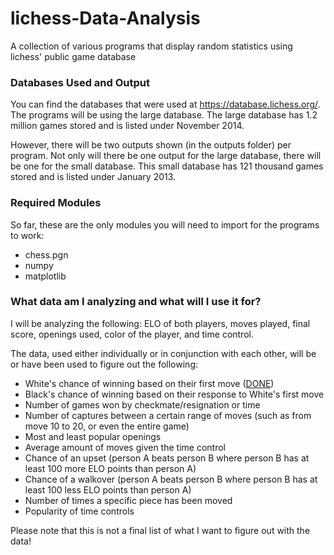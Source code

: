 # lichess-Data-Analysis
A collection of various programs that display random statistics using lichess' public game database

### Databases Used and Output
You can find the databases that were used at https://database.lichess.org/. The programs will be using the large database. The large database has 1.2 million games stored and is listed under November 2014. 

However, there will be two outputs shown (in the outputs folder) per program. Not only will there be one output for the large database, there will be one for the small database. This small database has 121 thousand games stored and is listed under January 2013. 

### Required Modules
So far, these are the only modules you will need to import for the programs to work:
 - chess.pgn
 - numpy
 - matplotlib
 
### What data am I analyzing and what will I use it for?
I will be analyzing the following: ELO of both players, moves played, final score, openings used, color of the player, and time control.

The data, used either individually or in conjunction with each other, will be or have been used to figure out the following:
 - White's chance of winning based on their first move ([DONE](https://github.com/AnthonyHPham/lichess-Data-Analysis/blob/master/Programs/WinningFirstMoves.py))
 - Black's chance of winning based on their response to White's first move
 - Number of games won by checkmate/resignation or time
 - Number of captures between a certain range of moves (such as from move 10 to 20, or even the entire game)
 - Most and least popular openings
 - Average amount of moves given the time control
 - Chance of an upset (person A beats person B where person B has at least 100 more ELO points than person A)
 - Chance of a walkover (person A beats person B where person B has at least 100 less ELO points than person A)
 - Number of times a specific piece has been moved
 - Popularity of time controls
 
 Please note that this is not a final list of what I want to figure out with the data!
